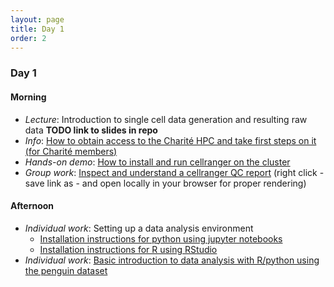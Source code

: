 ```yaml
---
layout: page
title: Day 1
order: 2
---
```


### Day 1

#### Morning
- _Lecture_: Introduction to single cell data generation and resulting raw data __TODO link to slides in repo__
- _Info_: [How to obtain access to the Charité HPC and take first steps on it (for Charité members)](https://github.com/buchauer-lab/charite-sc-data-course/blob/main/materials/Day1/L_cluster_usage.pdf)
- _Hands-on demo_: [How to install and run cellranger on the cluster](https://buchauer-lab.github.io/charite-sc-data-course/cellranger_install/)
- _Group work_: [Inspect and understand a cellranger QC report](https://github.com/buchauer-lab/charite-sc-data-course/blob/main/materials/Day1/web_summary_PBMC_subset.html) (right click - save link as - and open locally in your browser for proper rendering)

#### Afternoon
- _Individual work_: Setting up a data analysis environment
  - [Installation instructions for python using jupyter notebooks](https://buchauer-lab.github.io/charite-sc-data-course/installpython/)
  - [Installation instructions for R using RStudio](https://buchauer-lab.github.io/charite-sc-data-course/R_Rstudio_install/)
- _Individual work_: [Basic introduction to data analysis with R/python using the penguin dataset](https://buchauer-lab.github.io/charite-sc-data-course/dataanalysisintro/)

